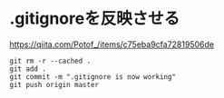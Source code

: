 # .gitignoreを反映させる

https://qiita.com/Potof_/items/c75eba9cfa72819506de

```
git rm -r --cached .
git add .
git commit -m ".gitignore is now working"
git push origin master
```
